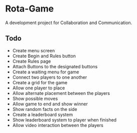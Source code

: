 # Rota-Game

A development project for Collaboration and Communication.

## Todo

- Create menu screen
- Create Begin and Rules button
- Create Rules page
- Attach Buttons to the designated buttons
- Create a waiting menu for game
- Connect two players to one another
- Create a grid for the game
- Allow one player to place
- Allow alternate placement between the players
- Show possible moves
- Allow game to end and show winner
- Show random facts on the side
- Create a leaderboard system
- Show leaderboard system to player when finished
- Allow video interaction between the players
